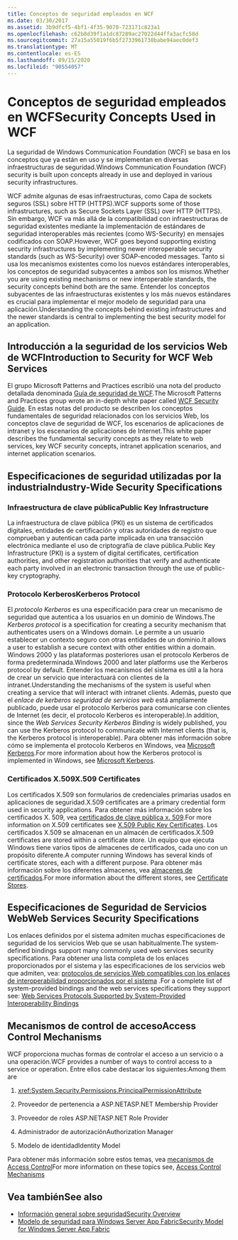 ```yaml
---
title: Conceptos de seguridad empleados en WCF
ms.date: 03/30/2017
ms.assetid: 3b9dfcf5-4bf1-4f35-9070-723171c823a1
ms.openlocfilehash: c62b8d39f1a1dc87289ac27022d44ffa3acfc58d
ms.sourcegitcommit: 27a15a55019f6b5f2733961738babe94aec0def3
ms.translationtype: MT
ms.contentlocale: es-ES
ms.lasthandoff: 09/15/2020
ms.locfileid: "90554057"
---
```

# <a name="security-concepts-used-in-wcf"></a><span data-ttu-id="b6d30-102">Conceptos de seguridad empleados en WCF</span><span class="sxs-lookup"><span data-stu-id="b6d30-102">Security Concepts Used in WCF</span></span>
<span data-ttu-id="b6d30-103">La seguridad de Windows Communication Foundation (WCF) se basa en los conceptos que ya están en uso y se implementan en diversas infraestructuras de seguridad.</span><span class="sxs-lookup"><span data-stu-id="b6d30-103">Windows Communication Foundation (WCF) security is built upon concepts already in use and deployed in various security infrastructures.</span></span>  
  
 <span data-ttu-id="b6d30-104">WCF admite algunas de esas infraestructuras, como Capa de sockets seguros (SSL) sobre HTTP (HTTPS).</span><span class="sxs-lookup"><span data-stu-id="b6d30-104">WCF supports some of those infrastructures, such as Secure Sockets Layer (SSL) over HTTP (HTTPS).</span></span> <span data-ttu-id="b6d30-105">Sin embargo, WCF va más allá de la compatibilidad con infraestructuras de seguridad existentes mediante la implementación de estándares de seguridad interoperables más recientes (como WS-Security) en mensajes codificados con SOAP.</span><span class="sxs-lookup"><span data-stu-id="b6d30-105">However, WCF goes beyond supporting existing security infrastructures by implementing newer interoperable security standards (such as WS-Security) over SOAP-encoded messages.</span></span> <span data-ttu-id="b6d30-106">Tanto si usa los mecanismos existentes como los nuevos estándares interoperables, los conceptos de seguridad subyacentes a ambos son los mismos.</span><span class="sxs-lookup"><span data-stu-id="b6d30-106">Whether you are using existing mechanisms or new interoperable standards, the security concepts behind both are the same.</span></span> <span data-ttu-id="b6d30-107">Entender los conceptos subyacentes de las infraestructuras existentes y los más nuevos estándares es crucial para implementar el mejor modelo de seguridad para una aplicación.</span><span class="sxs-lookup"><span data-stu-id="b6d30-107">Understanding the concepts behind existing infrastructures and the newer standards is central to implementing the best security model for an application.</span></span>  
  
## <a name="introduction-to-security-for-wcf-web-services"></a><span data-ttu-id="b6d30-108">Introducción a la seguridad de los servicios Web de WCF</span><span class="sxs-lookup"><span data-stu-id="b6d30-108">Introduction to Security for WCF Web Services</span></span>  

<span data-ttu-id="b6d30-109">El grupo Microsoft Patterns and Practices escribió una nota del producto detallada denominada [Guía de seguridad de WCF](https://archive.codeplex.com/?p=wcfsecurityguide).</span><span class="sxs-lookup"><span data-stu-id="b6d30-109">The Microsoft Patterns and Practices group wrote an in-depth white paper called [WCF Security Guide](https://archive.codeplex.com/?p=wcfsecurityguide).</span></span> <span data-ttu-id="b6d30-110">En estas notas del producto se describen los conceptos fundamentales de seguridad relacionados con los servicios Web, los conceptos clave de seguridad de WCF, los escenarios de aplicaciones de intranet y los escenarios de aplicaciones de Internet.</span><span class="sxs-lookup"><span data-stu-id="b6d30-110">This white paper describes the fundamental security concepts as they relate to web services, key WCF security concepts, intranet application scenarios, and internet application scenarios.</span></span>  
  
## <a name="industry-wide-security-specifications"></a><span data-ttu-id="b6d30-111">Especificaciones de seguridad utilizadas por la industria</span><span class="sxs-lookup"><span data-stu-id="b6d30-111">Industry-Wide Security Specifications</span></span>  
  
### <a name="public-key-infrastructure"></a><span data-ttu-id="b6d30-112">Infraestructura de clave pública</span><span class="sxs-lookup"><span data-stu-id="b6d30-112">Public Key Infrastructure</span></span>  

<span data-ttu-id="b6d30-113">La infraestructura de clave pública (PKI) es un sistema de certificados digitales, entidades de certificación y otras autoridades de registro que comprueban y autentican cada parte implicada en una transacción electrónica mediante el uso de criptografía de clave pública.</span><span class="sxs-lookup"><span data-stu-id="b6d30-113">Public Key Infrastructure (PKI) is a system of digital certificates, certification authorities, and other registration authorities that verify and authenticate each party involved in an electronic transaction through the use of public-key cryptography.</span></span>
  
### <a name="kerberos-protocol"></a><span data-ttu-id="b6d30-114">Protocolo Kerberos</span><span class="sxs-lookup"><span data-stu-id="b6d30-114">Kerberos Protocol</span></span>  
 <span data-ttu-id="b6d30-115">El *protocolo Kerberos* es una especificación para crear un mecanismo de seguridad que autentica a los usuarios en un dominio de Windows.</span><span class="sxs-lookup"><span data-stu-id="b6d30-115">The *Kerberos protocol* is a specification for creating a security mechanism that authenticates users on a Windows domain.</span></span> <span data-ttu-id="b6d30-116">Le permite a un usuario establecer un contexto seguro con otras entidades de un dominio.</span><span class="sxs-lookup"><span data-stu-id="b6d30-116">It allows a user to establish a secure context with other entities within a domain.</span></span> <span data-ttu-id="b6d30-117">Windows 2000 y las plataformas posteriores usan el protocolo Kerberos de forma predeterminada.</span><span class="sxs-lookup"><span data-stu-id="b6d30-117">Windows 2000 and later platforms use the Kerberos protocol by default.</span></span> <span data-ttu-id="b6d30-118">Entender los mecanismos del sistema es útil a la hora de crear un servicio que interactuará con clientes de la intranet.</span><span class="sxs-lookup"><span data-stu-id="b6d30-118">Understanding the mechanisms of the system is useful when creating a service that will interact with intranet clients.</span></span> <span data-ttu-id="b6d30-119">Además, puesto que el *enlace de kerberos seguridad de servicios web* está ampliamente publicado, puede usar el protocolo Kerberos para comunicarse con clientes de Internet (es decir, el protocolo Kerberos es interoperable).</span><span class="sxs-lookup"><span data-stu-id="b6d30-119">In addition, since the *Web Services Security Kerberos Binding* is widely published, you can use the Kerberos protocol to communicate with Internet clients (that is, the Kerberos protocol is interoperable).</span></span> <span data-ttu-id="b6d30-120">Para obtener más información sobre cómo se implementa el protocolo Kerberos en Windows, vea  [Microsoft Kerberos](/windows/win32/secauthn/microsoft-kerberos).</span><span class="sxs-lookup"><span data-stu-id="b6d30-120">For more information about how the Kerberos protocol is implemented in Windows, see  [Microsoft Kerberos](/windows/win32/secauthn/microsoft-kerberos).</span></span>  
  
### <a name="x509-certificates"></a><span data-ttu-id="b6d30-121">Certificados X.509</span><span class="sxs-lookup"><span data-stu-id="b6d30-121">X.509 Certificates</span></span>  
 <span data-ttu-id="b6d30-122">Los certificados X.509 son formularios de credenciales primarias usados en aplicaciones de seguridad.</span><span class="sxs-lookup"><span data-stu-id="b6d30-122">X.509 certificates are a primary credential form used in security applications.</span></span> <span data-ttu-id="b6d30-123">Para obtener más información sobre los certificados X. 509, vea [certificados de clave pública x. 509](/windows/win32/seccertenroll/about-x-509-public-key-certificates).</span><span class="sxs-lookup"><span data-stu-id="b6d30-123">For more information on X.509 certificates see [X.509 Public Key Certificates](/windows/win32/seccertenroll/about-x-509-public-key-certificates).</span></span> <span data-ttu-id="b6d30-124">Los certificados X.509 se almacenan en un almacén de certificados.</span><span class="sxs-lookup"><span data-stu-id="b6d30-124">X.509 certificates are stored within a certificate store.</span></span> <span data-ttu-id="b6d30-125">Un equipo que ejecuta Windows tiene varios tipos de almacenes de certificados, cada uno con un propósito diferente.</span><span class="sxs-lookup"><span data-stu-id="b6d30-125">A computer running Windows has several kinds of certificate stores, each with a different purpose.</span></span> <span data-ttu-id="b6d30-126">Para obtener más información sobre los diferentes almacenes, vea [almacenes de certificados](/previous-versions/windows/it-pro/windows-server-2003/cc757138(v=ws.10)).</span><span class="sxs-lookup"><span data-stu-id="b6d30-126">For more information about the different stores, see [Certificate Stores](/previous-versions/windows/it-pro/windows-server-2003/cc757138(v=ws.10)).</span></span>  
  
## <a name="web-services-security-specifications"></a><span data-ttu-id="b6d30-127">Especificaciones de Seguridad de Servicios Web</span><span class="sxs-lookup"><span data-stu-id="b6d30-127">Web Services Security Specifications</span></span>  
 <span data-ttu-id="b6d30-128">Los enlaces definidos por el sistema admiten muchas especificaciones de seguridad de los servicios Web que se usan habitualmente.</span><span class="sxs-lookup"><span data-stu-id="b6d30-128">The system-defined bindings support many commonly used web services security specifications.</span></span> <span data-ttu-id="b6d30-129">Para obtener una lista completa de los enlaces proporcionados por el sistema y las especificaciones de los servicios web que admiten, vea: [protocolos de servicios Web compatibles con los enlaces de interoperabilidad proporcionados por el sistema](web-services-protocols-supported-by-system-provided-interoperability-bindings.md) .</span><span class="sxs-lookup"><span data-stu-id="b6d30-129">For a complete list of system-provided bindings and the web services specifications they support see: [Web Services Protocols Supported by System-Provided Interoperability Bindings](web-services-protocols-supported-by-system-provided-interoperability-bindings.md)</span></span>  
  
## <a name="access-control-mechanisms"></a><span data-ttu-id="b6d30-130">Mecanismos de control de acceso</span><span class="sxs-lookup"><span data-stu-id="b6d30-130">Access Control Mechanisms</span></span>  
 <span data-ttu-id="b6d30-131">WCF proporciona muchas formas de controlar el acceso a un servicio o a una operación.</span><span class="sxs-lookup"><span data-stu-id="b6d30-131">WCF provides a number of ways to control access to a service or operation.</span></span> <span data-ttu-id="b6d30-132">Entre ellos cabe destacar los siguientes:</span><span class="sxs-lookup"><span data-stu-id="b6d30-132">Among them are</span></span>  
  
1. <xref:System.Security.Permissions.PrincipalPermissionAttribute>  
  
2. <span data-ttu-id="b6d30-133">Proveedor de pertenencia a ASP.NET</span><span class="sxs-lookup"><span data-stu-id="b6d30-133">ASP.NET Membership Provider</span></span>  
  
3. <span data-ttu-id="b6d30-134">Proveedor de roles ASP.NET</span><span class="sxs-lookup"><span data-stu-id="b6d30-134">ASP.NET Role Provider</span></span>  
  
4. <span data-ttu-id="b6d30-135">Administrador de autorización</span><span class="sxs-lookup"><span data-stu-id="b6d30-135">Authorization Manager</span></span>  
  
5. <span data-ttu-id="b6d30-136">Modelo de identidad</span><span class="sxs-lookup"><span data-stu-id="b6d30-136">Identity Model</span></span>  
  
 <span data-ttu-id="b6d30-137">Para obtener más información sobre estos temas, vea [mecanismos de Access Control](access-control-mechanisms.md)</span><span class="sxs-lookup"><span data-stu-id="b6d30-137">For more information on these topics see, [Access Control Mechanisms](access-control-mechanisms.md)</span></span>  
  
## <a name="see-also"></a><span data-ttu-id="b6d30-138">Vea también</span><span class="sxs-lookup"><span data-stu-id="b6d30-138">See also</span></span>

- [<span data-ttu-id="b6d30-139">Información general sobre seguridad</span><span class="sxs-lookup"><span data-stu-id="b6d30-139">Security Overview</span></span>](security-overview.md)
- <span data-ttu-id="b6d30-140">[Modelo de seguridad para Windows Server App Fabric](/previous-versions/appfabric/ee677202(v=azure.10))</span><span class="sxs-lookup"><span data-stu-id="b6d30-140">[Security Model for Windows Server App Fabric](/previous-versions/appfabric/ee677202(v=azure.10))</span></span>
